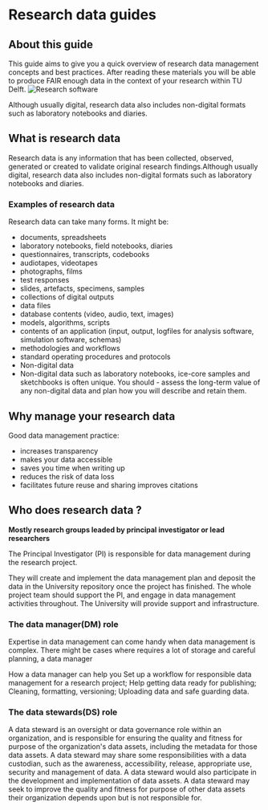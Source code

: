 # Research data guides
## About this guide
This guide aims to give you a quick overview of research data management concepts and best practices. After reading these materials you will be able to produce FAIR enough data in the context of your research within TU Delft.
![Research software](../img/rd_intro.jpg) 


Although usually digital, research data also includes non-digital formats such as laboratory notebooks and diaries.
## What is research data 
Research data is any information that has been collected, observed, generated or created to validate original research findings.Although usually digital, research data also includes non-digital formats such as laboratory notebooks and diaries.

### Examples of research data
Research data can take many forms. It might be:
- documents, spreadsheets
- laboratory notebooks, field notebooks, diaries
- questionnaires, transcripts, codebooks
- audiotapes, videotapes
- photographs, films
- test responses
- slides, artefacts, specimens, samples
- collections of digital outputs
- data files
- database contents (video, audio, text, images)
- models, algorithms, scripts
- contents of an application (input, output, logfiles for analysis software, simulation software, schemas)
- methodologies and workflows
- standard operating procedures and protocols
- Non-digital data
- Non-digital data such as laboratory notebooks, ice-core samples and sketchbooks is often unique. You should - assess the long-term value of any non-digital data and plan how you will describe and retain them.

## Why manage your research data
Good data management practice:
- increases transparency
- makes your data accessible
- saves you time when writing up
- reduces the risk of data loss
- facilitates future reuse and sharing improves citations

## Who does research data ?
**Mostly research groups leaded by principal investigator or lead researchers**

The Principal Investigator (PI) is responsible for data management during the research project. 

They will create and implement the data management plan and deposit the data in the University repository once the project has finished. The whole project team should support the PI, and engage in data management activities throughout. The University will provide support and infrastructure.

### The data manager(DM) role
Expertise in data management can come handy when data management is complex. There might be cases where requires a lot of storage and careful planning, a data manager  
 

How a data manager can help you
Set up a workflow for responsible data management for a research project;
Help getting data ready for publishing;
Cleaning, formatting, versioning;
Uploading data and safe guarding data.

### The data stewards(DS) role
A data steward is an oversight or data governance role within an organization, and is responsible for ensuring the quality and fitness for purpose of the organization's data assets, including the metadata for those data assets. A data steward may share some responsibilities with a data custodian, such as the awareness, accessibility, release, appropriate use, security and management of data. A data steward would also participate in the development and implementation of data assets. A data steward may seek to improve the quality and fitness for purpose of other data assets their organization depends upon but is not responsible for.